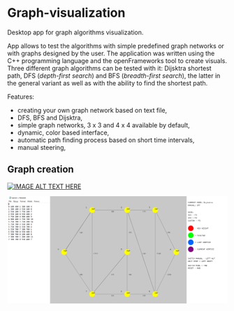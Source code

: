 # Graph-visualization

Desktop app for graph algorithms visualization.




App allows to test the algorithms with simple predefined graph networks or with graphs designed by the user. The application was written using the C++ programming language and the openFrameworks tool to create visuals. Three different graph algorithms can be tested with it: Dijsktra shortest path, DFS (*depth-first search*) and BFS (*breadth-first search*), the latter in the general variant as well as with the ability to find the shortest path.


Features:
- creating your own graph network based on text file,
- DFS, BFS and Dijsktra,
- simple graph networks, 3 x 3 and 4 x 4 available by default, 
- dynamic, color based interface, 
- automatic path finding process based on short time intervals,
- manual steering,






## Graph creation








[![IMAGE ALT TEXT HERE](https://www.geeksforgeeks.org/wp-content/uploads/Fig-11.jpg)]()





[![IMAGE ALT TEXT HERE](https://raw.githubusercontent.com/kuba1342/Graph-visualization/master/Graph.png)]()
